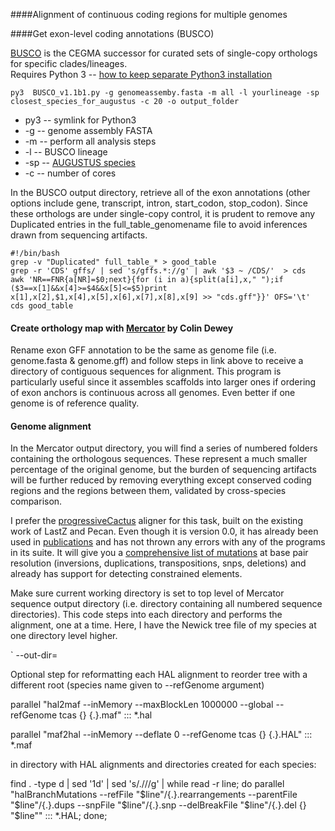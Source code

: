 ####Alignment of continuous coding regions for multiple genomes

####Get exon-level coding annotations (BUSCO)

[BUSCO](busco.ezlab.org/) is the CEGMA successor for curated sets of single-copy orthologs for specific clades/lineages.  
Requires Python 3 -- [how to keep separate Python3 installation](http://askubuntu.com/questions/244544/how-do-i-install-python-3-3/290283)  

`py3  BUSCO_v1.1b1.py -g genomeassemby.fasta -m all -l yourlineage -sp closest_species_for_augustus -c 20 -o output_folder`  
* py3 -- symlink for Python3  
* -g -- genome assembly FASTA  
* -m -- perform all analysis steps  
* -l -- BUSCO lineage  
* -sp -- [AUGUSTUS species](http://augustus.gobics.de/binaries/README.TXT)  
* -c -- number of cores
 
In the BUSCO output directory, retrieve all of the exon annotations (other options include gene, transcript, intron, start_codon, stop_codon). Since these orthologs are under single-copy control, it is prudent to remove any Duplicated entries in the full_table_genomename file to avoid inferences drawn from sequencing artifacts.

`#!/bin/bash`  
`grep -v "Duplicated" full_table_* > good_table`  
`grep -r 'CDS' gffs/ | sed 's/gffs.*://g' | awk '$3 ~ /CDS/'  > cds`  
`awk 'NR==FNR{a[NR]=$0;next}{for (i in a){split(a[i],x," ");if ($3==x[1]&&x[4]>=$4&&x[5]<=$5)print x[1],x[2],$1,x[4],x[5],x[6],x[7],x[8],x[9] >> "cds.gff"}}' OFS='\t' cds good_table`

#### Create orthology map with [Mercator](https://github.com/hyphaltip/cndtools/tree/master/apps/mercator) by Colin Dewey

Rename exon GFF annotation to be the same as genome file (i.e. genome.fasta & genome.gff) and follow steps in link above to receive a directory of contiguous sequences for alignment. This program is particularly useful since it assembles scaffolds into larger ones if ordering of exon anchors is continuous across all genomes. Even better if one genome is of reference quality.

#### Genome alignment

In the Mercator output directory, you will find a series of numbered folders containing the orthologous sequences. These represent a much smaller percentage of the original genome, but the burden of sequencing artifacts will be further reduced by removing everything except conserved coding regions and the regions between them, validated by cross-species comparison. 

I prefer the [progressiveCactus](https://github.com/glennhickey/progressiveCactus) aligner for this task, built on the existing work of LastZ and Pecan. Even though it is version 0.0, it has already been used in [publications](https://scholar.google.com/scholar?hl=en&q=progressivecactus&btnG=&as_sdt=1%2C44&as_sdtp=) and has not thrown any errors with any of the programs in its suite. It will give you a [comprehensive list of mutations](https://github.com/glennhickey/hal/blob/master/README.md) at base pair resolution (inversions, duplications, transpositions, snps, deletions) and already has support for detecting constrained elements. 

Make sure current working directory is set to top level of Mercator sequence output directory (i.e. directory containing all numbered sequence directories). This code steps into each directory and performs the alignment, one at a time. Here, I have the Newick tree file of my species at one directory level higher.

` --out-dir=

Optional step for reformatting each HAL alignment to reorder tree with a different root (species name given to --refGenome argument)

parallel "hal2maf --inMemory --maxBlockLen 1000000 --global --refGenome tcas {} {.}.maf" ::: *.hal

parallel "maf2hal --inMemory --deflate 0 --refGenome tcas {} {.}.HAL" ::: *.maf

in directory with HAL alignments and directories created for each species:

find . -type d | sed '1d' | sed 's/\.\///g' | while read -r line; do parallel "halBranchMutations --refFile "$line"/{.}.rearrangements --parentFile "$line"/{.}.dups --snpFile "$line"/{.}.snp --delBreakFile "$line"/{.}.del {} "$line"" ::: *.HAL; done;
